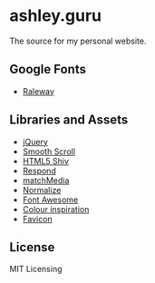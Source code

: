 # ashley.guru

The source for my personal website.

## Google Fonts
- [Raleway](https://fonts.google.com/specimen/Raleway)

## Libraries and Assets
- [jQuery](https://jquery.com/)
- [Smooth Scroll](https://github.com/cferdinandi/smooth-scroll)
- [HTML5 Shiv](https://github.com/aFarkas/html5shiv)
- [Respond](https://github.com/scottjehl/Respond)
- [matchMedia](https://github.com/paulirish/matchMedia.js)
- [Normalize](https://github.com/necolas/normalize.css)
- [Font Awesome](http://fontawesome.io/)
- [Colour inspiration](http://flatuicolors.com/)
- [Favicon](http://mdbootstrap.com/tools/logo-generator-text/)

## License
MIT Licensing
